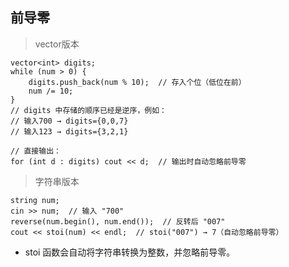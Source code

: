 ## 前导零
> vector版本
```
vector<int> digits;
while (num > 0) {
    digits.push_back(num % 10);  // 存入个位（低位在前）
    num /= 10;
}
// digits 中存储的顺序已经是逆序，例如：
// 输入700 → digits={0,0,7}
// 输入123 → digits={3,2,1}

// 直接输出：
for (int d : digits) cout << d;  // 输出时自动忽略前导零
```
> 字符串版本
```
string num;
cin >> num;  // 输入 "700"
reverse(num.begin(), num.end());  // 反转后 "007"
cout << stoi(num) << endl;  // stoi("007") → 7（自动忽略前导零）
```
- stoi 函数会自动将字符串转换为整数，并忽略前导零。
